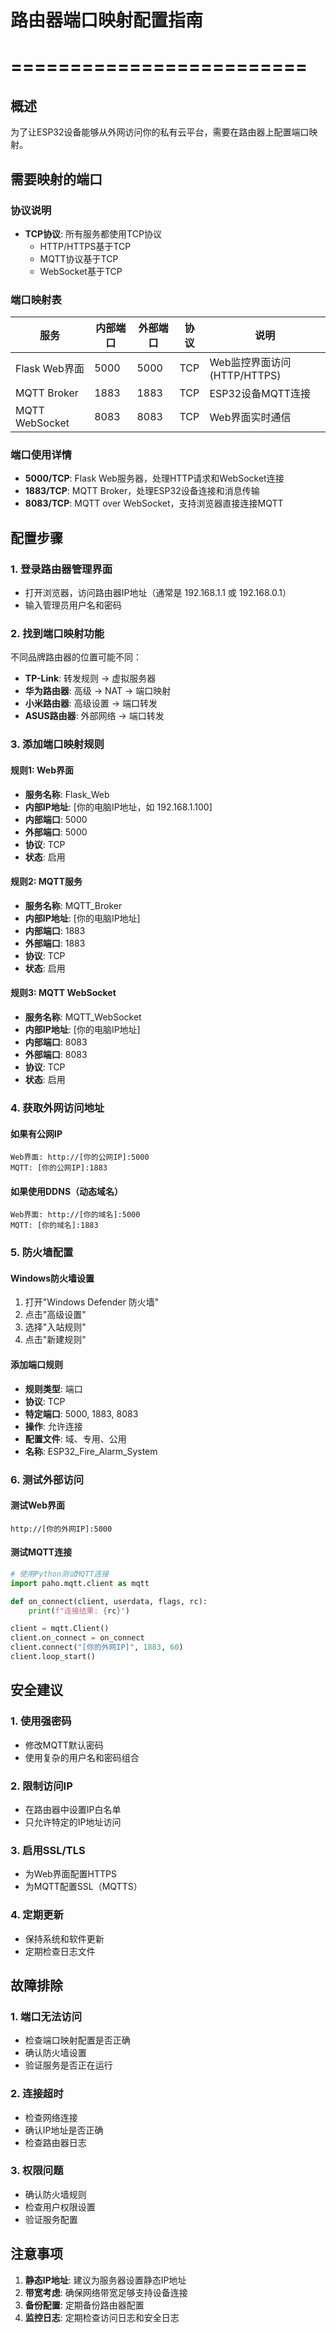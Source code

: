 # 路由器端口映射配置指南
# =========================

## 概述
为了让ESP32设备能够从外网访问你的私有云平台，需要在路由器上配置端口映射。

## 需要映射的端口

### 协议说明
- **TCP协议**: 所有服务都使用TCP协议
  - HTTP/HTTPS基于TCP
  - MQTT协议基于TCP
  - WebSocket基于TCP

### 端口映射表

| 服务 | 内部端口 | 外部端口 | 协议 | 说明 |
|------|----------|----------|------|------|
| Flask Web界面 | 5000 | 5000 | TCP | Web监控界面访问 (HTTP/HTTPS) |
| MQTT Broker | 1883 | 1883 | TCP | ESP32设备MQTT连接 |
| MQTT WebSocket | 8083 | 8083 | TCP | Web界面实时通信 |

### 端口使用详情
- **5000/TCP**: Flask Web服务器，处理HTTP请求和WebSocket连接
- **1883/TCP**: MQTT Broker，处理ESP32设备连接和消息传输
- **8083/TCP**: MQTT over WebSocket，支持浏览器直接连接MQTT

## 配置步骤

### 1. 登录路由器管理界面
- 打开浏览器，访问路由器IP地址（通常是 192.168.1.1 或 192.168.0.1）
- 输入管理员用户名和密码

### 2. 找到端口映射功能
不同品牌路由器的位置可能不同：
- **TP-Link**: 转发规则 -> 虚拟服务器
- **华为路由器**: 高级 -> NAT -> 端口映射
- **小米路由器**: 高级设置 -> 端口转发
- **ASUS路由器**: 外部网络 -> 端口转发

### 3. 添加端口映射规则

#### 规则1: Web界面
- **服务名称**: Flask_Web
- **内部IP地址**: [你的电脑IP地址，如 192.168.1.100]
- **内部端口**: 5000
- **外部端口**: 5000
- **协议**: TCP
- **状态**: 启用

#### 规则2: MQTT服务
- **服务名称**: MQTT_Broker
- **内部IP地址**: [你的电脑IP地址]
- **内部端口**: 1883
- **外部端口**: 1883
- **协议**: TCP
- **状态**: 启用

#### 规则3: MQTT WebSocket
- **服务名称**: MQTT_WebSocket
- **内部IP地址**: [你的电脑IP地址]
- **内部端口**: 8083
- **外部端口**: 8083
- **协议**: TCP
- **状态**: 启用

### 4. 获取外网访问地址

#### 如果有公网IP
```
Web界面: http://[你的公网IP]:5000
MQTT: [你的公网IP]:1883
```

#### 如果使用DDNS（动态域名）
```
Web界面: http://[你的域名]:5000
MQTT: [你的域名]:1883
```

### 5. 防火墙配置

#### Windows防火墙设置
1. 打开"Windows Defender 防火墙"
2. 点击"高级设置"
3. 选择"入站规则"
4. 点击"新建规则"

#### 添加端口规则
- **规则类型**: 端口
- **协议**: TCP
- **特定端口**: 5000, 1883, 8083
- **操作**: 允许连接
- **配置文件**: 域、专用、公用
- **名称**: ESP32_Fire_Alarm_System

### 6. 测试外部访问

#### 测试Web界面
```
http://[你的外网IP]:5000
```

#### 测试MQTT连接
```python
# 使用Python测试MQTT连接
import paho.mqtt.client as mqtt

def on_connect(client, userdata, flags, rc):
    print(f"连接结果: {rc}")

client = mqtt.Client()
client.on_connect = on_connect
client.connect("[你的外网IP]", 1883, 60)
client.loop_start()
```

## 安全建议

### 1. 使用强密码
- 修改MQTT默认密码
- 使用复杂的用户名和密码组合

### 2. 限制访问IP
- 在路由器中设置IP白名单
- 只允许特定的IP地址访问

### 3. 启用SSL/TLS
- 为Web界面配置HTTPS
- 为MQTT配置SSL（MQTTS）

### 4. 定期更新
- 保持系统和软件更新
- 定期检查日志文件

## 故障排除

### 1. 端口无法访问
- 检查端口映射配置是否正确
- 确认防火墙设置
- 验证服务是否正在运行

### 2. 连接超时
- 检查网络连接
- 确认IP地址是否正确
- 检查路由器日志

### 3. 权限问题
- 确认防火墙规则
- 检查用户权限设置
- 验证服务配置

## 注意事项

1. **静态IP地址**: 建议为服务器设置静态IP地址
2. **带宽考虑**: 确保网络带宽足够支持设备连接
3. **备份配置**: 定期备份路由器配置
4. **监控日志**: 定期检查访问日志和安全日志